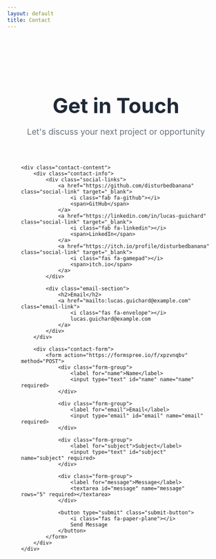 ```yaml
---
layout: default
title: Contact
---
```


<div class="contact-container">
    <div class="contact-header">
        <h1>Get in Touch</h1>
        <p class="subtitle">Let's discuss your next project or opportunity</p>
    </div>

    <div class="contact-content">
        <div class="contact-info">
            <div class="social-links">
                <a href="https://github.com/disturbedbanana" class="social-link" target="_blank">
                    <i class="fab fa-github"></i>
                    <span>GitHub</span>
                </a>
                <a href="https://linkedin.com/in/lucas-guichard" class="social-link" target="_blank">
                    <i class="fab fa-linkedin"></i>
                    <span>LinkedIn</span>
                </a>
                <a href="https://itch.io/profile/disturbedbanana" class="social-link" target="_blank">
                    <i class="fas fa-gamepad"></i>
                    <span>itch.io</span>
                </a>
            </div>

            <div class="email-section">
                <h2>Email</h2>
                <a href="mailto:lucas.guichard@example.com" class="email-link">
                    <i class="fas fa-envelope"></i>
                    lucas.guichard@example.com
                </a>
            </div>
        </div>

        <div class="contact-form">
            <form action="https://formspree.io/f/xpzvnqbv" method="POST">
                <div class="form-group">
                    <label for="name">Name</label>
                    <input type="text" id="name" name="name" required>
                </div>
                
                <div class="form-group">
                    <label for="email">Email</label>
                    <input type="email" id="email" name="email" required>
                </div>
                
                <div class="form-group">
                    <label for="subject">Subject</label>
                    <input type="text" id="subject" name="subject" required>
                </div>
                
                <div class="form-group">
                    <label for="message">Message</label>
                    <textarea id="message" name="message" rows="5" required></textarea>
                </div>
                
                <button type="submit" class="submit-button">
                    <i class="fas fa-paper-plane"></i>
                    Send Message
                </button>
            </form>
        </div>
    </div>
</div>

<style>
    .contact-container {
        max-width: 1200px;
        margin: 0 auto;
        padding: 4rem 2rem;
    }

    .contact-header {
        text-align: center;
        margin-bottom: 4rem;
    }

    .contact-header h1 {
        font-size: 3rem;
        color: #1f2937;
        margin-bottom: 1rem;
    }

    .subtitle {
        font-size: 1.2rem;
        color: #6b7280;
    }

    .contact-content {
        display: grid;
        grid-template-columns: 1fr 1fr;
        gap: 4rem;
    }

    .contact-info {
        display: flex;
        flex-direction: column;
        gap: 3rem;
    }

    .social-links {
        display: grid;
        grid-template-columns: repeat(2, 1fr);
        gap: 1rem;
    }

    .social-link {
        display: flex;
        align-items: center;
        gap: 0.75rem;
        padding: 1rem;
        background: white;
        border-radius: 0.5rem;
        text-decoration: none;
        color: #1f2937;
        font-weight: 500;
        transition: transform 0.2s, box-shadow 0.2s;
        box-shadow: 0 2px 4px rgba(0, 0, 0, 0.1);
    }

    .social-link:hover {
        transform: translateY(-2px);
        box-shadow: 0 4px 6px rgba(0, 0, 0, 0.1);
    }

    .social-link i {
        font-size: 1.5rem;
        color: #6366f1;
    }

    .email-section h2 {
        margin-bottom: 1rem;
        color: #1f2937;
    }

    .email-link {
        display: flex;
        align-items: center;
        gap: 0.75rem;
        color: #6366f1;
        text-decoration: none;
        font-weight: 500;
        transition: color 0.2s;
    }

    .email-link:hover {
        color: #4f46e5;
    }

    .contact-form {
        background: white;
        padding: 2rem;
        border-radius: 1rem;
        box-shadow: 0 4px 6px rgba(0, 0, 0, 0.1);
    }

    .form-group {
        margin-bottom: 1.5rem;
    }

    .form-group label {
        display: block;
        margin-bottom: 0.5rem;
        color: #4b5563;
        font-weight: 500;
    }

    .form-group input,
    .form-group textarea {
        width: 100%;
        padding: 0.75rem;
        border: 1px solid #e5e7eb;
        border-radius: 0.5rem;
        font-size: 1rem;
        transition: border-color 0.2s;
    }

    .form-group input:focus,
    .form-group textarea:focus {
        outline: none;
        border-color: #6366f1;
    }

    .submit-button {
        display: flex;
        align-items: center;
        justify-content: center;
        gap: 0.5rem;
        width: 100%;
        padding: 1rem;
        background: #6366f1;
        color: white;
        border: none;
        border-radius: 0.5rem;
        font-size: 1rem;
        font-weight: 600;
        cursor: pointer;
        transition: background-color 0.2s, transform 0.2s;
    }

    .submit-button:hover {
        background: #4f46e5;
        transform: translateY(-2px);
    }

    @media (max-width: 768px) {
        .contact-content {
            grid-template-columns: 1fr;
            gap: 2rem;
        }

        .contact-header h1 {
            font-size: 2.5rem;
        }

        .social-links {
            grid-template-columns: 1fr;
        }
    }
</style> 